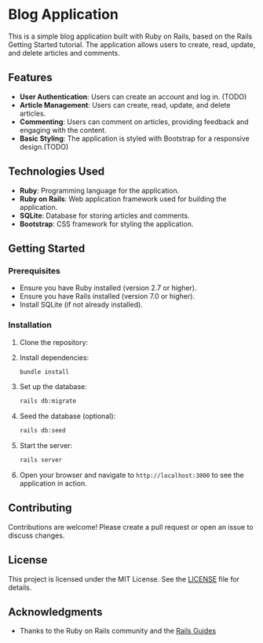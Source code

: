 # Blog Application

This is a simple blog application built with Ruby on Rails, based on the Rails Getting Started tutorial. The application allows users to create, read, update, and delete articles and comments.

## Features

- **User Authentication**: Users can create an account and log in. (TODO)
- **Article Management**: Users can create, read, update, and delete articles.
- **Commenting**: Users can comment on articles, providing feedback and engaging with the content.
- **Basic Styling**: The application is styled with Bootstrap for a responsive design.(TODO)

## Technologies Used

- **Ruby**: Programming language for the application.
- **Ruby on Rails**: Web application framework used for building the application.
- **SQLite**: Database for storing articles and comments.
- **Bootstrap**: CSS framework for styling the application.

## Getting Started

### Prerequisites

- Ensure you have Ruby installed (version 2.7 or higher).
- Ensure you have Rails installed (version 7.0 or higher).
- Install SQLite (if not already installed).

### Installation

1. Clone the repository:

2. Install dependencies:
   ```bash
   bundle install
   ```

3. Set up the database:
   ```bash
   rails db:migrate
   ```

4. Seed the database (optional):
   ```bash
   rails db:seed
   ```

5. Start the server:
   ```bash
   rails server
   ```

6. Open your browser and navigate to `http://localhost:3000` to see the application in action.

## Contributing

Contributions are welcome! Please create a pull request or open an issue to discuss changes.

## License

This project is licensed under the MIT License. See the [LICENSE](LICENSE) file for details.

## Acknowledgments

- Thanks to the Ruby on Rails community and the [Rails Guides](https://guides.rubyonrails.org/) 